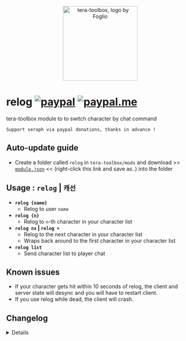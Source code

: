 <p align="center">
<a href="#">
<img src="https://github.com/seraphinush-gaming/pastebin/blob/master/logo_ttb_trans.png?raw=true" width="200" height="200" alt="tera-toolbox, logo by Foglio" />
</a>
</p>

# relog [![paypal](https://img.shields.io/badge/paypal-donate-333333.svg?colorA=253B80&colorB=333333)](https://www.paypal.com/cgi-bin/webscr?cmd=_s-xclick&hosted_button_id=B7QQJZV9L5P2J&source=url) [![paypal.me](https://img.shields.io/badge/paypal.me-donate-333333.svg?colorA=169BD7&colorB=333333)](https://www.paypal.me/seraphinush)
tera-toolbox module to to switch character by chat command
```
Support seraph via paypal donations, thanks in advance !
```

## Auto-update guide
- Create a folder called `relog` in `tera-toolbox/mods` and download >> [`module.json`](https://raw.githubusercontent.com/ylennia-archives/relog/master/module.json) << (right-click this link and save as..) into the folder

## Usage : `relog` | `캐선`
- __`relog {name}`__
  - Relog to user `name`
- __`relog {n}`__
  - Relog to `n`-th character in your character list
- __`relog nx` | `relog +`__
  - Relog to the next character in your character list
  - Wraps back around to the first character in your character list
- __`relog list`__
  - Send character list to player chat

## Known issues
- If your character gets hit within 10 seconds of relog, the client and server state will desync and you will have to restart client.
- If you use relog while dead, the client will crash.

## Changelog
<details>

    2.01
    - Added `list` option
    2.00
    - Revised code
    1.00
    - Initial fork

</details>